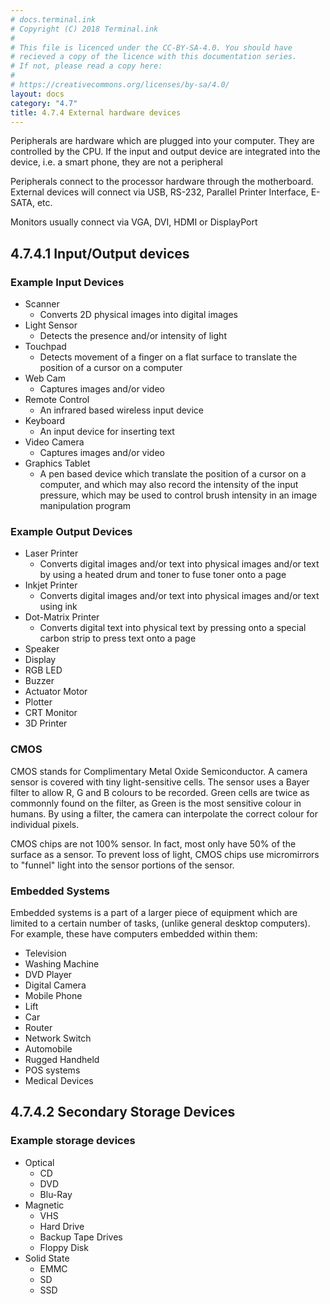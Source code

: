 ```yaml
---
# docs.terminal.ink
# Copyright (C) 2018 Terminal.ink
#
# This file is licenced under the CC-BY-SA-4.0. You should have
# recieved a copy of the licence with this documentation series.
# If not, please read a copy here:
#
# https://creativecommons.org/licenses/by-sa/4.0/
layout: docs
category: "4.7"
title: 4.7.4 External hardware devices
---
```


Peripherals are hardware which are plugged into your computer. They are controlled by the CPU.
If the input and output device are integrated into the device, i.e. a smart phone, they are not a peripheral

Peripherals connect to the processor hardware through the motherboard.
External devices will connect via USB, RS-232, Parallel Printer Interface, E-SATA, etc.

Monitors usually connect via VGA, DVI, HDMI or DisplayPort

## 4.7.4.1 Input/Output devices

### Example Input Devices
- Scanner
    - Converts 2D physical images into digital images
- Light Sensor
    - Detects the presence and/or intensity of light
- Touchpad
    - Detects movement of a finger on a flat surface to translate the position of a cursor on a computer
- Web Cam
    - Captures images and/or video
- Remote Control
    - An infrared based wireless input device
- Keyboard
    - An input device for inserting text
- Video Camera
    - Captures images and/or video
- Graphics Tablet
    - A pen based device which translate the position of a cursor on a computer, and which may also record the intensity of the input pressure, which may be used to control brush intensity in an image manipulation program

### Example Output Devices
- Laser Printer
    - Converts digital images and/or text into physical images and/or text by using a heated drum and toner to fuse toner onto a page
- Inkjet Printer
    - Converts digital images and/or text into physical images and/or text using ink
- Dot-Matrix Printer
    - Converts digital text into physical text by pressing onto a special carbon strip to press text onto a page
- Speaker
- Display
- RGB LED
- Buzzer
- Actuator Motor
- Plotter
- CRT Monitor
- 3D Printer

### CMOS
CMOS stands for Complimentary Metal Oxide Semiconductor.
A camera sensor is covered with tiny light-sensitive cells.
The sensor uses a Bayer filter to allow R, G and B colours to be recorded.
Green cells are twice as commonnly found on the filter, as Green is the most sensitive colour in humans.
By using a filter, the camera can interpolate the correct colour for individual pixels.

CMOS chips are not 100% sensor. In fact, most only have 50% of the surface as a sensor. To prevent loss of light, CMOS chips use micromirrors to "funnel" light into the sensor portions of the sensor.

### Embedded Systems
Embedded systems is a part of a larger piece of equipment which are limited to a certain number of tasks, (unlike general desktop computers).
For example, these have computers embedded within them:

- Television
- Washing Machine
- DVD Player
- Digital Camera
- Mobile Phone
- Lift
- Car
- Router
- Network Switch
- Automobile
- Rugged Handheld
- POS systems
- Medical Devices

## 4.7.4.2 Secondary Storage Devices
### Example storage devices

- Optical
    - CD
    - DVD
    - Blu-Ray
- Magnetic
    - VHS
    - Hard Drive
    - Backup Tape Drives
    - Floppy Disk
- Solid State
    - EMMC
    - SD
    - SSD
